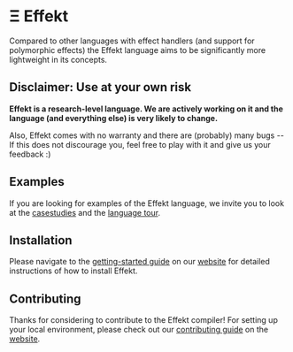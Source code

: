 # Ξ Effekt

Compared to other languages with effect handlers (and support for polymorphic effects) the Effekt language
aims to be significantly more lightweight in its concepts.


## Disclaimer: Use at your own risk

**Effekt is a research-level language. We are actively working on it and the language (and everything else) is very likely to change.**

Also, Effekt comes with no warranty and there are (probably) many bugs -- If this does not discourage you, feel free to
play with it and give us your feedback :)

## Examples

If you are looking for examples of the Effekt language, we invite you to look at the [casestudies](https://github.com/effekt-lang/effekt/tree/master/examples/casestudies) and the [language tour](https://effekt-lang.org/tour).

## Installation

Please navigate to the [getting-started guide](https://effekt-lang.org/docs/getting-started#installing-effekt) on our [website](https://effekt-lang.org) for detailed instructions of how to install Effekt.

## Contributing

Thanks for considering to contribute to the Effekt compiler! For setting up your local environment, please check out our [contributing guide](https://effekt-lang.org/contributing.html) on the [website](https://effekt-lang.org).
